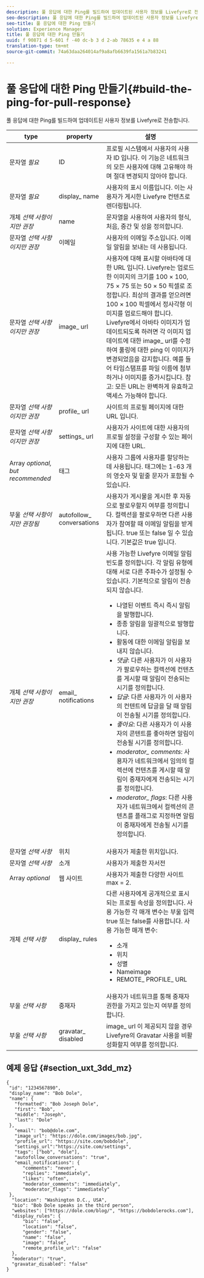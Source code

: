 ```yaml
---
description: 풀 응답에 대한 Ping를 빌드하여 업데이트된 사용자 정보를 Livefyre로 전송합니다.
seo-description: 풀 응답에 대한 Ping를 빌드하여 업데이트된 사용자 정보를 Livefyre로 전송합니다.
seo-title: 풀 응답에 대한 Ping 만들기
solution: Experience Manager
title: 풀 응답에 대한 Ping 만들기
uuid: f 90871 d 5-601 f -40 dc-b 3 d 2-ab 78635 e 4 a 88
translation-type: tm+mt
source-git-commit: 74a63daa264014af9a8afb6639fa1561a7b83241

---
```



# 풀 응답에 대한 Ping 만들기{#build-the-ping-for-pull-response}

풀 응답에 대한 Ping를 빌드하여 업데이트된 사용자 정보를 Livefyre로 전송합니다.

| type | property | 설명 |
|--- |--- |--- |
| 문자열 *필요* | ID | 프로필 시스템에서 사용자의 사용자 ID 입니다. 이 기능은 네트워크의 모든 사용자에 대해 고유해야 하며 절대 변경되지 않아야 합니다. |
| 문자열 *필요* | display_ name | 사용자의 표시 이름입니다. 이는 사용자가 게시한 Livefyre 컨텐츠로 렌더링됩니다. |
| 개체 *선택 사항이지만 권장* | name | 문자열을 사용하여 사용자의 형식, 처음, 중간 및 성을 정의합니다. |
| 문자열 *선택 사항이지만 권장* | 이메일 | 사용자의 이메일 주소입니다. 이메일 알림을 보내는 데 사용됩니다. |
| 문자열 *선택 사항이지만 권장* | image_ url | 사용자에 대해 표시할 아바타에 대한 URL 입니다. Livefyre는 업로드한 이미지의 크기를 100 × 100, 75 × 75 또는 50 × 50 픽셀로 조정합니다. 최상의 결과를 얻으려면 100 × 100 픽셀에서 정사각형 이미지를 업로드해야 합니다. Livefyre에서 아바타 이미지가 업데이트되도록 하려면 각 이미지 업데이트에 대한 image_ url를 수정하여 풀링에 대한 ping 이 이미지가 변경되었음을 감지합니다. 예를 들어 타임스탬프를 파일 이름에 첨부하거나 이미지를 증가시킵니다. 참고: 모든 URL는 완벽하게 유효하고 액세스 가능해야 합니다. |
| 문자열 *선택 사항이지만 권장* | profile_ url | 사이트의 프로필 페이지에 대한 URL 입니다. |
| 문자열 *선택 사항이지만 권장* | settings_ url | 사용자가 사이트에 대한 사용자의 프로필 설정을 구성할 수 있는 페이지에 대한 URL. |
| Array *optional, but recommended* | 태그 | 사용자 그룹에 사용자를 할당하는 데 사용됩니다. 태그에는 1-63 개의 영숫자 및 밑줄 문자가 포함될 수 있습니다. |
| 부울 *선택 사항이지만 권장됨* | autofollow_ conversations | 사용자가 게시물을 게시한 후 자동으로 팔로우할지 여부를 정의합니다. 컬렉션을 팔로우하면 다른 사용자가 참여할 때 이메일 알림을 받게 됩니다. true 또는 false 일 수 있습니다. 기본값은 true 입니다. |
| 개체 *선택 사항이지만 권장* | email_ notifications | 사용 가능한 Livefyre 이메일 알림 빈도를 정의합니다. 각 알림 유형에 대해 서로 다른 주파수가 설정될 수 있습니다. 기본적으로 알림이 전송되지 않습니다. <br><ul><li> 나열된 이벤트 즉시 즉시 알림을 발행합니다. </li><li>종종 알림을 일괄적으로 발행합니다. </li><li> 활동에 대한 이메일 알림을 보내지 않습니다. </li><li>*댓글*: 다른 사용자가 이 사용자가 팔로우하는 컬렉션에 컨텐츠를 게시할 때 알림이 전송되는 시기를 정의합니다. </li><li>*답글*: 다른 사용자가 이 사용자의 컨텐트에 답글을 달 때 알림이 전송될 시기를 정의합니다.</li><li>*좋아요*: 다른 사용자가 이 사용자의 콘텐트를 좋아하면 알림이 전송될 시기를 정의합니다.</li><li>*moderator_ comments*: 사용자가 네트워크에서 임의의 컬렉션에 컨텐츠를 게시할 때 알림이 중재자에게 전송되는 시기를 정의합니다.</li><li>*moderator_ flags*: 다른 사용자가 네트워크에서 컬렉션의 콘텐츠를 플래그로 지정하면 알림이 중재자에게 전송될 시기를 정의합니다.</li></ul> |
| 문자열 *선택 사항* | 위치 | 사용자가 제출한 위치입니다. |
| 문자열 *선택 사항* | 소개 | 사용자가 제출한 자서전 |
| Array *optional* | 웹 사이트 | 사용자가 제출한 다양한 사이트 max = 2. |
| 개체 *선택 사항* | display_ rules | 다른 사용자에게 공개적으로 표시되는 프로필 속성을 정의합니다. 사용 가능한 각 매개 변수는 부울 입력 true 또는 false를 사용합니다. 사용 가능한 매개 변수: <br><ul><li>소개 </li><li> 위치</li><li>  성별 </li><li>Nameimage </li><li> REMOTE_ PROFILE_ URL</li></ul> |
| 부울 *선택 사항* | 중재자 | 사용자가 네트워크를 통해 중재자 권한을 가지고 있는지 여부를 정의합니다. |
| 부울 *선택 사항* | gravatar_ disabled | image_ url 이 제공되지 않을 경우 Livefyre의 Gravatar 사용을 비활성화할지 여부를 정의합니다. |

## 예제 응답 {#section_uxt_3dd_mz}

```
{
 "id": "1234567890",
 "display_name": "Bob Dole",
 "name": {
   "formatted": "Bob Joseph Dole",
   "first": "Bob",
   "middle": "Joseph",
   "last": "Dole"
 },
   "email": "bob@dole.com",
   "image_url": "https://dole.com/images/bob.jpg",
   "profile_url": "https://site.com/bobdole",
   "settings_url":"https://site.com/settings",
   "tags": ["bob", "dole"],
   "autofollow_conversations": "true",
   "email_notifications": {
      "comments": "never",
      "replies": "immediately",
      "likes": "often",
      "moderator_comments": "immediately",
      "moderator_flags": "immediately" 
 },
  "location": "Washington D.C., USA",
  "bio": "Bob Dole speaks in the third person",
  "websites": ["https://dole.com/blog/", "https://bobdolerocks.com"],
  "display_rules": {
      "bio": "false",
      "location": "false",
      "gender": "false",
      "name": "false",
      "image": "false",
      "remote_profile_url": "false"
  },
  "moderator": "true",
  "gravatar_disabled": "false"
}
```
